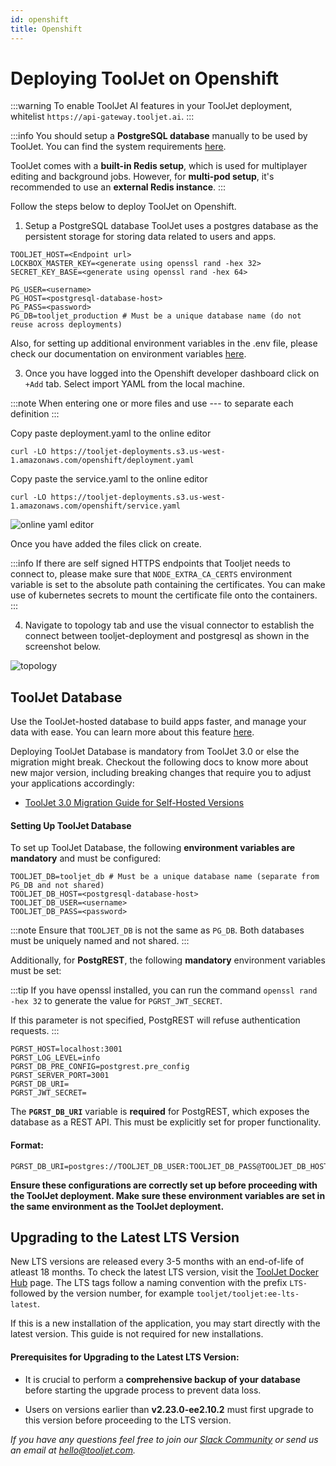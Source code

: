 ```yaml
---
id: openshift
title: Openshift
---
```


# Deploying ToolJet on Openshift

:::warning
To enable ToolJet AI features in your ToolJet deployment, whitelist `https://api-gateway.tooljet.ai`.
:::

:::info
You should setup a **PostgreSQL database** manually to be used by ToolJet. You can find the system requirements [here](/docs/setup/system-requirements#postgresql).

ToolJet comes with a **built-in Redis setup**, which is used for multiplayer editing and background jobs. However, for **multi-pod setup**, it's recommended to use an **external Redis instance**.
:::

Follow the steps below to deploy ToolJet on Openshift.

1. Setup a PostgreSQL database ToolJet uses a postgres database as the persistent storage for storing data related to users and apps.

```
TOOLJET_HOST=<Endpoint url>
LOCKBOX_MASTER_KEY=<generate using openssl rand -hex 32>
SECRET_KEY_BASE=<generate using openssl rand -hex 64>

PG_USER=<username>
PG_HOST=<postgresql-database-host>
PG_PASS=<password>
PG_DB=tooljet_production # Must be a unique database name (do not reuse across deployments)
```

Also, for setting up additional environment variables in the .env file, please check our documentation on environment variables [here](/docs/setup/env-vars).

3. Once you have logged into the Openshift developer dashboard click on `+Add` tab. Select import YAML from the local machine.

:::note
When entering one or more files and use --- to separate each definition
:::

Copy paste deployment.yaml to the online editor

```
curl -LO https://tooljet-deployments.s3.us-west-1.amazonaws.com/openshift/deployment.yaml
```

Copy paste the service.yaml to the online editor

```
curl -LO https://tooljet-deployments.s3.us-west-1.amazonaws.com/openshift/service.yaml
```

<div style={{textAlign: 'center'}}>

<img className="screenshot-full" src="/img/setup/openshift/online-yaml-editor.png" alt="online yaml editor" />
 
</div>

Once you have added the files click on create.

:::info
If there are self signed HTTPS endpoints that Tooljet needs to connect to, please make sure that `NODE_EXTRA_CA_CERTS` environment variable is set to the absolute path containing the certificates. You can make use of kubernetes secrets to mount the certificate file onto the containers.
:::

4. Navigate to topology tab and use the visual connector to establish the connect between tooljet-deployment and postgresql as shown in the screenshot below.

<div style={{textAlign: 'center'}}>

<img className="screenshot-full" src="/img/setup/openshift/toplogy.png" alt="topology" />
 
</div>

## ToolJet Database

Use the ToolJet-hosted database to build apps faster, and manage your data with ease. You can learn more about this feature [here](/docs/tooljet-db/tooljet-database).

Deploying ToolJet Database is mandatory from ToolJet 3.0 or else the migration might break. Checkout the following docs to know more about new major version, including breaking changes that require you to adjust your applications accordingly:

- [ToolJet 3.0 Migration Guide for Self-Hosted Versions](./upgrade-to-v3.md)

#### Setting Up ToolJet Database

To set up ToolJet Database, the following **environment variables are mandatory** and must be configured:

```env
TOOLJET_DB=tooljet_db # Must be a unique database name (separate from PG_DB and not shared)
TOOLJET_DB_HOST=<postgresql-database-host>
TOOLJET_DB_USER=<username>
TOOLJET_DB_PASS=<password>
```

:::note
Ensure that `TOOLJET_DB` is not the same as `PG_DB`. Both databases must be uniquely named and not shared.
:::

Additionally, for **PostgREST**, the following **mandatory** environment variables must be set:

:::tip
If you have openssl installed, you can run the
command `openssl rand -hex 32` to generate the value for `PGRST_JWT_SECRET`.

If this parameter is not specified, PostgREST will refuse authentication requests.
:::

```env
PGRST_HOST=localhost:3001
PGRST_LOG_LEVEL=info
PGRST_DB_PRE_CONFIG=postgrest.pre_config
PGRST_SERVER_PORT=3001
PGRST_DB_URI=
PGRST_JWT_SECRET=
```

The **`PGRST_DB_URI`** variable is **required** for PostgREST, which exposes the database as a REST API. This must be explicitly set for proper functionality.

#### Format:

```env
PGRST_DB_URI=postgres://TOOLJET_DB_USER:TOOLJET_DB_PASS@TOOLJET_DB_HOST:5432/TOOLJET_DB
```

**Ensure these configurations are correctly set up before proceeding with the ToolJet deployment. Make sure these environment variables are set in the same environment as the ToolJet deployment.**

## Upgrading to the Latest LTS Version

New LTS versions are released every 3-5 months with an end-of-life of atleast 18 months. To check the latest LTS version, visit the [ToolJet Docker Hub](https://hub.docker.com/r/tooljet/tooljet/tags) page. The LTS tags follow a naming convention with the prefix `LTS-` followed by the version number, for example `tooljet/tooljet:ee-lts-latest`.

If this is a new installation of the application, you may start directly with the latest version. This guide is not required for new installations.

#### Prerequisites for Upgrading to the Latest LTS Version:

- It is crucial to perform a **comprehensive backup of your database** before starting the upgrade process to prevent data loss.

- Users on versions earlier than **v2.23.0-ee2.10.2** must first upgrade to this version before proceeding to the LTS version.

_If you have any questions feel free to join our [Slack Community](/docs/slack) or send us an email at hello@tooljet.com._
